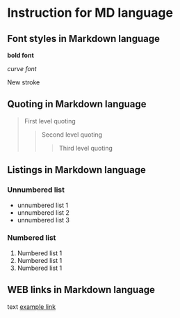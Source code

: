 # Instruction for MD language


## Font styles in Markdown language

**bold font**

*curve font*

New stroke


## Quoting in Markdown language
> First level quoting
>> Second level quoting
>>> Third level quoting


## Listings in Markdown language

### Unnumbered list
* unnumbered list 1
* unnumbered list 2
* unnumbered list 3

### Numbered list
1. Numbered list 1
2. Numbered list 1
3. Numbered list 1

## WEB links in Markdown language
text [example link](example.com "tooltip")
